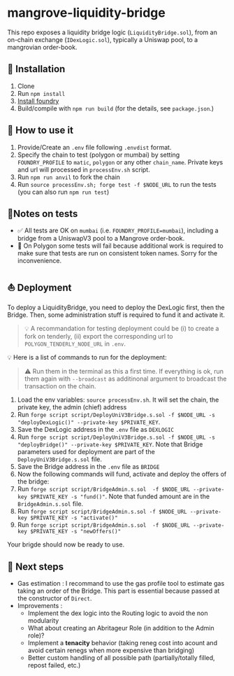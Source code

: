 # mangrove-liquidity-bridge

This repo exposes a liquidity bridge logic (`LiquidityBridge.sol`), from an
on-chain exchange (`IDexLogic.sol`), typically a Uniswap pool, to a mangrovian
order-book.

## 🔨 Installation

1. Clone
2. Run `npm install`
3. [Install foundry](https://book.getfoundry.sh/getting-started/installation)
4. Build/compile with `npm run build` (for the details, see `package.json`.)

## 🎹 How to use it

1. Provide/Create an `.env` file following `.envdist` format.
2. Specify the chain to test (polygon or mumbai) by setting `FOUNDRY_PROFILE` to `matic`, `polygon` or any other `chain_name`. Private keys and url will processed in `processEnv.sh` script. 
3. Run `npm run anvil` to fork the chain
4. Run `source processEnv.sh; forge test -f $NODE_URL` to run the tests (you can also
   run `npm run test`)

## 🧪Notes on tests

- ✅ All tests are OK on `mumbai` (i.e. `FOUNDRY_PROFILE=mumbai`), including a
  bridge from a UniswapV3 pool to a Mangrove order-book.
- 🔴 On Polygon some tests will fail because additional work is required to make sure that tests are run on consistent token names. Sorry for the inconvenience.

## ⛵ Deployment

To deploy a LiquidityBridge, you need to deploy the DexLogic first, then the
Bridge. Then, some administration stuff is required to fund it and activate it.

> 💡 A recommandation for testing deployment could be (i) to create a fork on
tenderly, (ii) export the corresponding url to  `POLYGON_TENDERLY_NODE_URL` in
`.env`.

💡 Here is a list of commands to run for the deployment:  
 
> ⚠️ Run them in the terminal as this a first time. If everything is ok, run them
again with `--broadcast` as additinonal argument to broadcast the transaction on
the chain.

1. Load the env variables: `source processEnv.sh`. It will set the chain, the private key, the admin (chief) address
2. Run `forge script script/DeployUniV3Bridge.s.sol -f $NODE_URL -s "deployDexLogic()" --private-key $PRIVATE_KEY`. 
3. Save the DexLogic address in the `.env` file as `DEXLOGIC`
4. Run `forge script script/DeployUniV3Bridge.s.sol -f $NODE_URL -s "deployBridge()" --private-key $PRIVATE_KEY`. Note that Bridge parameters used for deployment are part of the `DeployUniV3Bridge.s.sol` file.
5. Save the Bridge address in the `.env` file as `BRIDGE`
6. Now the following commands will fund, activate and deploy the offers of the bridge:
7. Run `forge script script/BridgeAdmin.s.sol  -f $NODE_URL --private-key
   $PRIVATE_KEY -s "fund()"`. Note that funded amount are in the
   `BridgeAdmin.s.sol` file.
8. Run `forge script script/BridgeAdmin.s.sol -f $NODE_URL --private-key $PRIVATE_KEY -s "activate()"`
9. Run `forge script script/BridgeAdmin.s.sol  -f $NODE_URL --private-key $PRIVATE_KEY -s "newOffers()"`

Your brigde should now be ready to use.

## 📆 Next steps

- Gas estimation : I recommand to use the gas profile tool to estimate gas
  taking an order of the Bridge. This part is essential because passed at the
  constructor of `Direct`.
- Improvements : 
  - Implement the dex logic into the Routing logic to avoid the non modularity
  - What about creating an Abritageur Role (in addition to the Admin role)?
  - Implement a **tenacity** behavior (taking reneg cost into acount and avoid
    certain renegs when more expensive than bridging)
  - Better custom handling of all possible path (partially/totally filled,
    repost failed, etc.)
